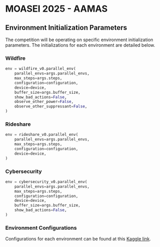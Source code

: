 # MOASEI 2025 - AAMAS

## Environment Initialization Parameters

The competition will be operating on specific environment initialization parameters. The initializations for each environment are detailed below.

### Wildfire
```python
env = wildfire_v0.parallel_env(
    parallel_envs=args.parallel_envs,
    max_steps=args.steps,
    configuration=configuration,
    device=device,
    buffer_size=args.buffer_size,
    show_bad_actions=False,
    observe_other_power=False,
    observe_other_suppressant=False,
)
```

### Rideshare
```python
env = rideshare_v0.parallel_env(
    parallel_envs=args.parallel_envs,
    max_steps=args.steps,
    configuration=configuration,
    device=device,
)
```

### Cybersecurity
```python
env = cybersecurity_v0.parallel_env(
    parallel_envs=args.parallel_envs,
    max_steps=args.steps,
    configuration=configuration,
    device=device,
    buffer_size=args.buffer_size,
    show_bad_actions=False,
)
```

### Environment Configurations

Configurations for each environment can be found at this [Kaggle link](https://www.kaggle.com/datasets/picklecat/moasei-aamas-2025-competition-configurations).
